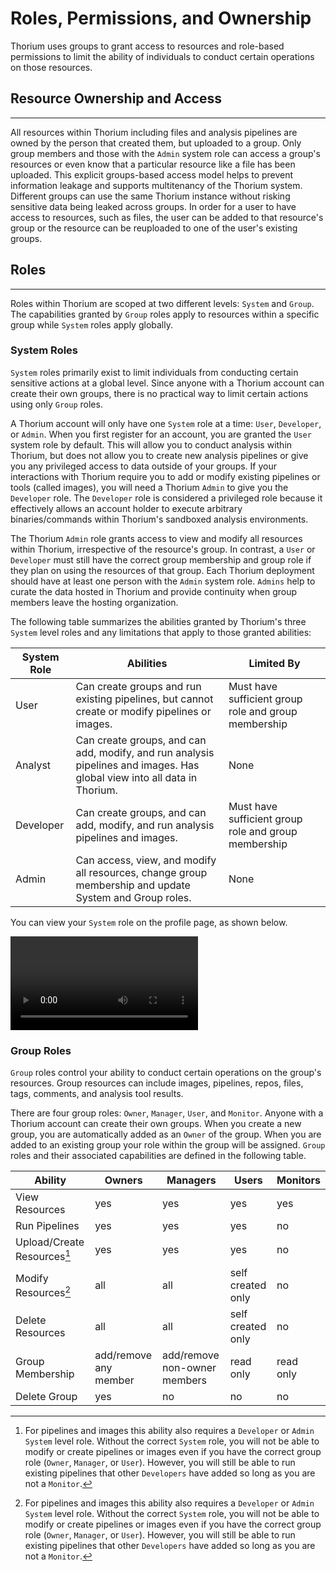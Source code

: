 # Roles, Permissions, and Ownership

Thorium uses groups to grant access to resources and role-based permissions to limit the ability of individuals to
conduct certain operations on those resources.

## Resource Ownership and Access
---

All resources within Thorium including files and analysis pipelines are owned by the person that created them,
but uploaded to a group. Only group members and those with the `Admin` system role can access a group's resources or
even know that a particular resource like a file has been uploaded. This explicit groups-based access model helps to
prevent information leakage and supports multitenancy of the Thorium system. Different groups can use the same Thorium
instance without risking sensitive data being leaked across groups. In order for a user to have access to resources,
such as files, the user can be added to that resource's group or the resource can be reuploaded to one of the user's
existing groups.

## Roles
---

Roles within Thorium are scoped at two different levels: `System` and `Group`. The capabilities granted by `Group` roles
apply to resources within a specific group while `System` roles apply globally.

### System Roles

`System` roles primarily exist to limit individuals from conducting certain sensitive actions at a global level. Since
anyone with a Thorium account can create their own groups, there is no practical way to limit certain actions using
only `Group` roles. 

A Thorium account will only have one `System` role at a time: `User`, `Developer`, or `Admin`. When you first register
for an account, you are granted the `User` system role by default. This will allow you to conduct analysis within
Thorium, but does not allow you to create new analysis pipelines or give you any privileged access to data outside of
your groups. If your interactions with Thorium require you to add or modify existing pipelines or tools (called
images), you will need a Thorium `Admin` to give you the `Developer` role. The `Developer` role is considered a
privileged role because it effectively allows an account holder to execute arbitrary binaries/commands within
Thorium's sandboxed analysis environments.

The Thorium `Admin` role grants access to view and modify all resources within Thorium, irrespective of the resource's
group. In contrast, a `User` or `Developer` must still have the correct group membership and group role if they plan on
using the resources of that group. Each Thorium deployment should have at least one person with the `Admin` system role.
`Admins` help to curate the data hosted in Thorium and provide continuity when group members leave the hosting
organization.

The following table summarizes the abilities granted by Thorium's three `System` level roles and any limitations that
apply to those granted abilities:

| System Role | Abilities | Limited By |
| --- | ---------- | ---- |
| User | Can create groups and run existing pipelines, but cannot create or modify pipelines or images. | Must have sufficient group role and group membership |
| Analyst | Can create groups, and can add, modify, and run analysis pipelines and images.  Has global view into all data in Thorium. | None |
| Developer | Can create groups, and can add, modify, and run analysis pipelines and images. | Must have sufficient group role and group membership |
| Admin | Can access, view, and modify all resources, change group membership and update System and Group roles. | None |

You can view your `System` role on the profile page, as shown below.

<video autoplay loop controls>
  <source src="../static_resources/profile-role.mp4", type="video/mp4">
</video>

### Group Roles

`Group` roles control your ability to conduct certain operations on the group's resources. Group resources can include
images, pipelines, repos, files, tags, comments, and analysis tool results.

There are four group roles: `Owner`, `Manager`, `User`, and `Monitor`. Anyone with a Thorium account can create their
own groups. When you create a new group, you are automatically added as an `Owner` of the group. When you are added to
an existing group your role within the group will be assigned. `Group` roles and their associated capabilities are
defined in the following table.

| Ability | Owners | Managers | Users | Monitors |
| ---- | ---- | ---- | ---- | ---- |
| View Resources | yes | yes | yes | yes |
| Run Pipelines | yes | yes | yes | no |
| Upload/Create Resources[^1] | yes | yes | yes | no |
| Modify Resources[^1]  | all | all | self created only | no |
| Delete Resources | all | all | self created only | no |
| Group Membership | add/remove any member | add/remove non-owner members | read only | read only |
| Delete Group | yes | no | no | no |

 [^1]: For pipelines and images this ability also requires a `Developer` or `Admin` `System` level role. Without the correct
`System` role, you will not be able to modify or create pipelines or images even if you have the correct group role
(`Owner`, `Manager`, or `User`). However, you will still be able to run existing pipelines that other `Developers`
have added so long as you are not a `Monitor`.
